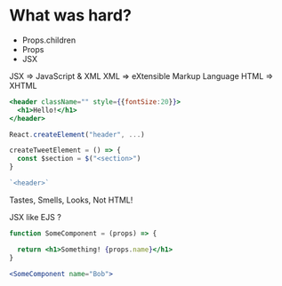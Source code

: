 # What was hard?

- Props.children
- Props
- JSX

JSX => JavaScript & XML
XML => eXtensible Markup Language
HTML => XHTML

```jsx
<header className="" style={{fontSize:20}}>
  <h1>Hello!</h1>
</header>

React.createElement("header", ...)

createTweetElement = () => {
  const $section = $("<section>")
}

`<header>`
```

Tastes, Smells, Looks, Not HTML!

JSX like EJS ?

```jsx
function SomeComponent = (props) => {

  return <h1>Something! {props.name}</h1>
}

<SomeComponent name="Bob">
```
